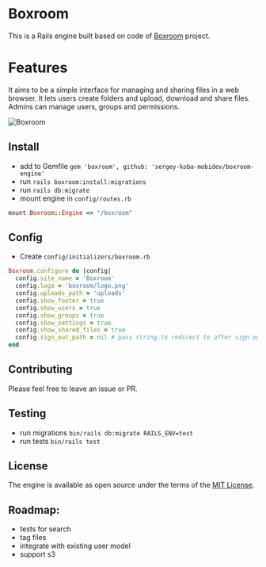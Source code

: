 # Boxroom
This is a Rails engine built based on code of [Boxroom](https://github.com/mischa78/boxroom) project.

# Features
It aims to be a simple interface for managing and
sharing files in a web browser. It lets users create folders and upload, download
and share files. Admins can manage users, groups and permissions.

![Boxroom](https://res.cloudinary.com/skoba/image/upload/v1518819948/Boxroom_vzqhre.png)

## Install
- add to Gemfile `gem 'boxroom', github: 'sergey-koba-mobidev/boxroom-engine'`
- run `rails boxroom:install:migrations`
- run `rails db:migrate`
- mount engine in `config/routes.rb`
```ruby
mount Boxroom::Engine => "/boxroom"
```

## Config
- Create `config/initializers/boxroom.rb`
```ruby
Boxroom.configure do |config|
  config.site_name = 'Boxroom'
  config.logo = 'boxroom/logo.png'
  config.uploads_path = 'uploads'
  config.show_footer = true
  config.show_users = true
  config.show_groups = true
  config.show_settings = true
  config.show_shared_files = true
  config.sign_out_path = nil # pass string to redirect to after sign out. '/dashboard' for example
end
```

## Contributing
Please feel free to leave an issue or PR.

## Testing
- run migrations `bin/rails db:migrate RAILS_ENV=test`
- run tests `bin/rails test`

## License
The engine is available as open source under the terms of the [MIT License](http://opensource.org/licenses/MIT).

## Roadmap:
- tests for search
- tag files
- integrate with existing user model
- support s3

